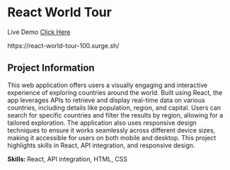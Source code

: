 # React World Tour
<P>Live Demo <a href="https://react-world-tour-100.surge.sh/">Click Here</a></P>
<p>https://react-world-tour-100.surge.sh/</p>
<h2>Project Information</h2>
<p>This web application offers users a visually engaging and interactive experience of exploring countries around the world. Built using React, the app leverages APIs to retrieve and display real-time data on various countries, including details like population, region, and capital. Users can search for specific countries and filter the results by region, allowing for a tailored exploration. The application also uses responsive design techniques to ensure it works seamlessly across different device sizes, making it accessible for users on both mobile and desktop. This project highlights skills in React, API integration, and responsive design.</p>
<p><b>Skills: </b> React, API integration, HTML, CSS</p>
